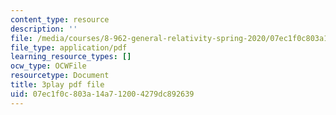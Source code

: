 ```yaml
---
content_type: resource
description: ''
file: /media/courses/8-962-general-relativity-spring-2020/07ec1f0c803a14a712004279dc892639_R2vL2wLqGYg.pdf
file_type: application/pdf
learning_resource_types: []
ocw_type: OCWFile
resourcetype: Document
title: 3play pdf file
uid: 07ec1f0c-803a-14a7-1200-4279dc892639
---
```


